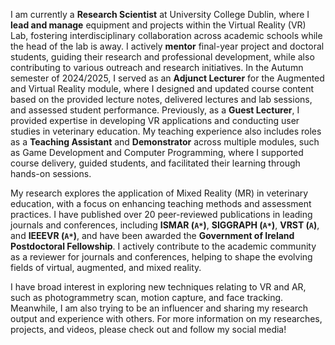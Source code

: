 I am currently a **Research Scientist** at University College Dublin, where I **lead and manage** equipment and projects within the Virtual Reality (VR) Lab, fostering interdisciplinary collaboration across academic schools while the head of the lab is away. I actively **mentor** final-year project and doctoral students, guiding their research and professional development, while also contributing to various outreach and research initiatives. In the Autumn semester of 2024/2025, I served as an **Adjunct Lecturer** for the Augmented and Virtual Reality module, where I designed and updated course content based on the provided lecture notes, delivered lectures and lab sessions, and assessed student performance. Previously, as a **Guest Lecturer**, I provided expertise in developing VR applications and conducting user studies in veterinary education. My teaching experience also includes roles as a **Teaching Assistant** and **Demonstrator** across multiple modules, such as Game Development and Computer Programming, where I supported course delivery, guided students, and facilitated their learning through hands-on sessions.

My research explores the application of Mixed Reality (MR) in veterinary education, with a focus on enhancing teaching methods and assessment practices. I have published over 20 peer-reviewed publications in leading journals and conferences, including **ISMAR (`A*`)**, **SIGGRAPH (`A*`)**, **VRST (`A`)**, and **IEEEVR (`A*`)**, and have been awarded the **Government of Ireland Postdoctoral Fellowship**. I actively contribute to the academic community as a reviewer for journals and conferences, helping to shape the evolving fields of virtual, augmented, and mixed reality.


<!-- <script type="module" src="https://unpkg.com/@google/model-viewer/dist/model-viewer.min.js"></script>
<style>
    model-viewer {
        width: 100%;
    }
</style>
<model-viewer src="models/oculusquest.gltf" alt="A 3D model of an astronaut" auto-rotate camera-controls camera-orbit="45deg 55deg 2.5m" environment-image="neutral"></model-viewer> -->

I have broad interest in exploring new techniques relating to VR and AR, such as photogrammetry scan, motion capture, and face tracking. Meanwhile, I am also trying to be an influencer and sharing my research output and experience with others. For more information on my researches, projects, and videos, please check out and follow my social media!